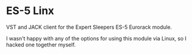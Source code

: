 # ES-5 Linx

VST and JACK client for the Expert Sleepers ES-5 Eurorack module.

I wasn't happy with any of the options for using this module via Linux,
so I hacked one together myself.
